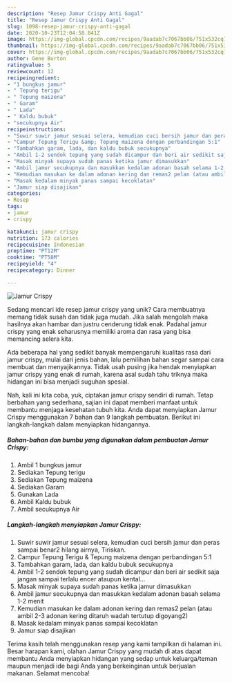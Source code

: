 ```yaml
---
description: "Resep Jamur Crispy Anti Gagal"
title: "Resep Jamur Crispy Anti Gagal"
slug: 1098-resep-jamur-crispy-anti-gagal
date: 2020-10-23T12:04:58.841Z
image: https://img-global.cpcdn.com/recipes/9aadab7c7067bb06/751x532cq70/jamur-crispy-foto-resep-utama.jpg
thumbnail: https://img-global.cpcdn.com/recipes/9aadab7c7067bb06/751x532cq70/jamur-crispy-foto-resep-utama.jpg
cover: https://img-global.cpcdn.com/recipes/9aadab7c7067bb06/751x532cq70/jamur-crispy-foto-resep-utama.jpg
author: Gene Burton
ratingvalue: 5
reviewcount: 12
recipeingredient:
- "1 bungkus jamur"
- " Tepung terigu"
- " Tepung maizena"
- " Garam"
- " Lada"
- " Kaldu bubuk"
- "secukupnya Air"
recipeinstructions:
- "Suwir suwir jamur sesuai selera, kemudian cuci bersih jamur dan peras sampai benar2 hilang airnya, Tiriskan."
- "Campur Tepung Terigu &amp; Tepung maizena dengan perbandingan 5:1"
- "Tambahkan garam, lada, dan kaldu bubuk secukupnya"
- "Ambil 1-2 sendok tepung yang sudah dicampur dan beri air sedikit saja jangan sampai terlalu encer ataupun kental..."
- "Masak minyak supaya sudah panas ketika jamur dimasukkan"
- "Ambil jamur secukupnya dan masukkan kedalam adonan basah selama 1-2 menit"
- "Kemudian masukan ke dalam adonan kering dan remas2 pelan (atau ambil 2-3 adonan kering ditaruh wadah tertutup digoyang2)"
- "Masak kedalam minyak panas sampai kecoklatan"
- "Jamur siap disajikan"
categories:
- Resep
tags:
- jamur
- crispy

katakunci: jamur crispy 
nutrition: 173 calories
recipecuisine: Indonesian
preptime: "PT12M"
cooktime: "PT58M"
recipeyield: "4"
recipecategory: Dinner

---
```



![Jamur Crispy](https://img-global.cpcdn.com/recipes/9aadab7c7067bb06/751x532cq70/jamur-crispy-foto-resep-utama.jpg)

Sedang mencari ide resep jamur crispy yang unik? Cara membuatnya memang tidak susah dan tidak juga mudah. Jika salah mengolah maka hasilnya akan hambar dan justru cenderung tidak enak. Padahal jamur crispy yang enak seharusnya memiliki aroma dan rasa yang bisa memancing selera kita.



Ada beberapa hal yang sedikit banyak mempengaruhi kualitas rasa dari jamur crispy, mulai dari jenis bahan, lalu pemilihan bahan segar sampai cara membuat dan menyajikannya. Tidak usah pusing jika hendak menyiapkan jamur crispy yang enak di rumah, karena asal sudah tahu triknya maka hidangan ini bisa menjadi suguhan spesial.


Nah, kali ini kita coba, yuk, ciptakan jamur crispy sendiri di rumah. Tetap berbahan yang sederhana, sajian ini dapat memberi manfaat untuk membantu menjaga kesehatan tubuh kita. Anda dapat menyiapkan Jamur Crispy menggunakan 7 bahan dan 9 langkah pembuatan. Berikut ini langkah-langkah dalam menyiapkan hidangannya.

<!--inarticleads1-->

##### Bahan-bahan dan bumbu yang digunakan dalam pembuatan Jamur Crispy:

1. Ambil 1 bungkus jamur
1. Sediakan  Tepung terigu
1. Sediakan  Tepung maizena
1. Sediakan  Garam
1. Gunakan  Lada
1. Ambil  Kaldu bubuk
1. Ambil secukupnya Air




<!--inarticleads2-->

##### Langkah-langkah menyiapkan Jamur Crispy:

1. Suwir suwir jamur sesuai selera, kemudian cuci bersih jamur dan peras sampai benar2 hilang airnya, Tiriskan.
1. Campur Tepung Terigu &amp; Tepung maizena dengan perbandingan 5:1
1. Tambahkan garam, lada, dan kaldu bubuk secukupnya
1. Ambil 1-2 sendok tepung yang sudah dicampur dan beri air sedikit saja jangan sampai terlalu encer ataupun kental...
1. Masak minyak supaya sudah panas ketika jamur dimasukkan
1. Ambil jamur secukupnya dan masukkan kedalam adonan basah selama 1-2 menit
1. Kemudian masukan ke dalam adonan kering dan remas2 pelan (atau ambil 2-3 adonan kering ditaruh wadah tertutup digoyang2)
1. Masak kedalam minyak panas sampai kecoklatan
1. Jamur siap disajikan




Terima kasih telah menggunakan resep yang kami tampilkan di halaman ini. Besar harapan kami, olahan Jamur Crispy yang mudah di atas dapat membantu Anda menyiapkan hidangan yang sedap untuk keluarga/teman maupun menjadi ide bagi Anda yang berkeinginan untuk berjualan makanan. Selamat mencoba!
